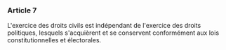 ### Article 7

L'exercice des droits civils est indépendant de l'exercice des droits politiques, lesquels s'acquièrent et se conservent conformément aux lois constitutionnelles et électorales.

